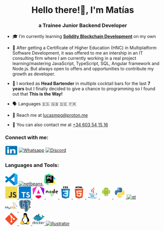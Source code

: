 <h1 align="center">Hello there!🫡, I'm Matías</h1>
<h3 align="center">a Trainee Junior Backend Developer</h3> 


- 🎓 I’m currently learning <a href="https://soliditylang.org" target="_blank" rel="noreferrer">**Solidity Blockchain Development**</a> on my own

- 💼 After getting a Certificate of Higher Education (HNC) in Multiplatform Software Development, it was offered to me an intership in an IT consulting firm where I am currently working in a real project learning/mastering JavaScript, TypeScript, SQL, Angular framework and Node.js. But always open to offers and opportunities to contribute my growth as developer.

- 📄 I worked as **Head Bartender** in multiple cocktail bars for the last **7 years** but I finally decided to give a chance to programming so I found out that **This is the Way!**

- 🗣️ Languages 🇪🇸 🇬🇧 🇩🇪 🇫🇷
  
- 📨 Reach me at <a href="mailto:lucasmpg@proton.me">lucasmpg@proton.me</a>

- 📲 You can also contact me at <a href="tel:+603541516">+34 603 54 15 16</a>

<h3 align="left">Connect with me:</h3>
<p align="left">

<a href="https://www.linkedin.com/in/lmpereirag/"><img align="center" src="https://github.com/devicons/devicon/blob/master/icons/linkedin/linkedin-original.svg" alt="linkedin" height="30" width="40"/></a>
<a href="https://api.whatsapp.com/send?phone=+34603541516"><img align="center" src="https://raw.githubusercontent.com/rahuldkjain/github-profile-readme-generator/master/src/images/icons/Social/whatsapp.svg" alt="Whatsapp" height="30" width="40"/></a>
<a href="https://discord.com/users/Etutam#8792"><img align="center" src="https://raw.githubusercontent.com/rahuldkjain/github-profile-readme-generator/master/src/images/icons/Social/discord.svg" alt="Discord" width="40" height="30"/> </a>
</p>


<h3 align="left">Languages and Tools:</h3>
<p align="left">
<a href="https://code.visualstudio.com/" target="_blank" rel="noreferrer"> 
<img src="https://github.com/devicons/devicon/blob/master/icons/vscode/vscode-original.svg" alt="vscode" width="40" height="40"/> </a>
<a href="https://netbeans.apache.org" target="_blank" rel="noreferrer"> 
<img src="https://netbeans.apache.org/_/images/apache-netbeans.svg" alt="netbeans" width="40" height="40"/> </a>
<a href="https://www.jetbrains.com/es-es/pycharm/" target="_blank" rel="noreferrer"> 
<img src="https://github.com/devicons/devicon/blob/master/icons/pycharm/pycharm-original.svg" alt="pycharm" width="40" height="40"/> </a>
</br>
<a href="https://developer.mozilla.org/en-US/docs/Web/JavaScript" target="_blank" rel="noreferrer"> 
<img src="https://github.com/devicons/devicon/blob/master/icons/javascript/javascript-original.svg" alt="JavaScript" width="40" height="40"/> </a>
<a href="https://www.typescriptlang.org/" target="_blank" rel="noreferrer"> 
<img src="https://github.com/devicons/devicon/blob/master/icons/typescript/typescript-original.svg" alt="TypeScript" width="40" height="40"/> </a>
<a href="https://angular.dev/" target="_blank" rel="noreferrer"> 
<img src="https://github.com/devicons/devicon/blob/master/icons/angular/angular-original.svg" alt="angular" width="40" height="40"/> </a>
<a href="https://nodejs.org/en" target="_blank" rel="noreferrer"> 
<img src="https://github.com/devicons/devicon/blob/master/icons/nodejs/nodejs-original-wordmark.svg" alt="Node.js" width="40" height="40"/> </a>
<a href="https://www.w3schools.com/css/" target="_blank" rel="noreferrer"> <img src="https://raw.githubusercontent.com/devicons/devicon/master/icons/css3/css3-original-wordmark.svg" alt="css3" width="40" height="40"/> </a>  
<a href="https://www.w3.org/html/" target="_blank" rel="noreferrer"> <img src="https://raw.githubusercontent.com/devicons/devicon/master/icons/html5/html5-original-wordmark.svg" alt="html5" width="40" height="40"/> </a>
<a href="https://www.java.com" target="_blank" rel="noreferrer"> <img src="https://raw.githubusercontent.com/devicons/devicon/master/icons/java/java-original.svg" alt="java" width="40" height="40"/> </a> <a href="https://developer.android.com" target="_blank" rel="noreferrer"> 
<img src="https://raw.githubusercontent.com/devicons/devicon/master/icons/android/android-original-wordmark.svg" alt="android" width="40" height="40"/> </a>
<a href="https://www.python.org" target="_blank" rel="noreferrer"> <img src="https://raw.githubusercontent.com/devicons/devicon/master/icons/python/python-original.svg" alt="python" width="40" height="40"/> </a>
<a href="https://www.qt.io/" target="_blank" rel="noreferrer"> <img src="https://upload.wikimedia.org/wikipedia/commons/0/0b/Qt_logo_2016.svg" alt="qt" width="40" height="40"/> </a>
</br>
<a href="https://www.mysql.com/" target="_blank" rel="noreferrer"> <img src="https://raw.githubusercontent.com/devicons/devicon/master/icons/mysql/mysql-original-wordmark.svg" alt="mysql" width="40" height="40"/> </a>
<a href="https://www.postgresql.org/" target="_blank" rel="noreferrer"> <img src="https://github.com/devicons/devicon/blob/master/icons/postgresql/postgresql-original.svg" alt="postgresql" width="40" height="40"/> </a>
</br>
<a href="https://git-scm.com/" target="_blank" rel="noreferrer"> <img src="https://raw.githubusercontent.com/devicons/devicon/master/icons/git/git-original.svg" alt="git" width="40" height="40"/> </a>
<a href="https://www.linux.org/" target="_blank" rel="noreferrer"> <img src="https://raw.githubusercontent.com/devicons/devicon/master/icons/linux/linux-original.svg" alt="linux" width="40" height="40"/> </a>
<a href="https://www.docker.com/" target="_blank" rel="noreferrer"> <img src="https://raw.githubusercontent.com/devicons/devicon/master/icons/docker/docker-original-wordmark.svg" alt="docker" width="40" height="40"/> </a>
<a href="https://www.adobe.com/in/products/illustrator.html" target="_blank" rel="noreferrer"> <img src="https://www.vectorlogo.zone/logos/adobe_illustrator/adobe_illustrator-icon.svg" alt="illustrator" width="40" height="40"/> </a>
</p>

